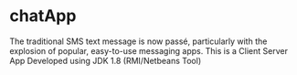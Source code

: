 # chatApp
The traditional SMS text message is now passé, particularly with the explosion of popular, easy-to-use messaging apps.
This is a Client Server App Developed using JDK 1.8   (RMI/Netbeans Tool)

